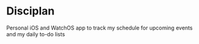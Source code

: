 # Disciplan
Personal iOS and WatchOS app to track my schedule for upcoming events and my daily to-do lists
